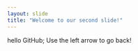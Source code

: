 ```yaml
---
layout: slide
title: "Welcome to our second slide!"
---
```

hello GitHub;
Use the left arrow to go back!

